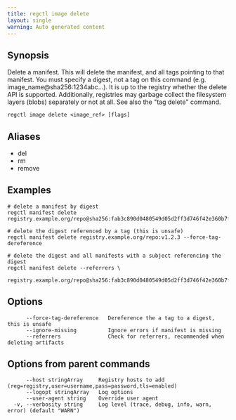 ```yaml
---
title: regctl image delete
layout: single
warning: Auto generated content
---
```


## Synopsis

Delete a manifest. This will delete the manifest, and all tags pointing to that
manifest. You must specify a digest, not a tag on this command (e.g.
image_name@sha256:1234abc...). It is up to the registry whether the delete
API is supported. Additionally, registries may garbage collect the filesystem
layers (blobs) separately or not at all. See also the "tag delete" command.

```shell
regctl image delete <image_ref> [flags]
```

## Aliases

- del
- rm
- remove

## Examples

```shell
# delete a manifest by digest
regctl manifest delete registry.example.org/repo@sha256:fab3c890d0480549d05d2ff3d746f42e360b7f0e3fe64bdf39fc572eab94911b

# delete the digest referenced by a tag (this is unsafe)
regctl manifest delete registry.example.org/repo:v1.2.3 --force-tag-dereference

# delete the digest and all manifests with a subject referencing the digest
regctl manifest delete --referrers \
  registry.example.org/repo@sha256:fab3c890d0480549d05d2ff3d746f42e360b7f0e3fe64bdf39fc572eab94911b
```

## Options

```text
      --force-tag-dereference   Dereference the a tag to a digest, this is unsafe
      --ignore-missing          Ignore errors if manifest is missing
      --referrers               Check for referrers, recommended when deleting artifacts
```

## Options from parent commands

```text
      --host stringArray     Registry hosts to add (reg=registry,user=username,pass=password,tls=enabled)
      --logopt stringArray   Log options
      --user-agent string    Override user agent
  -v, --verbosity string     Log level (trace, debug, info, warn, error) (default "WARN")
```
